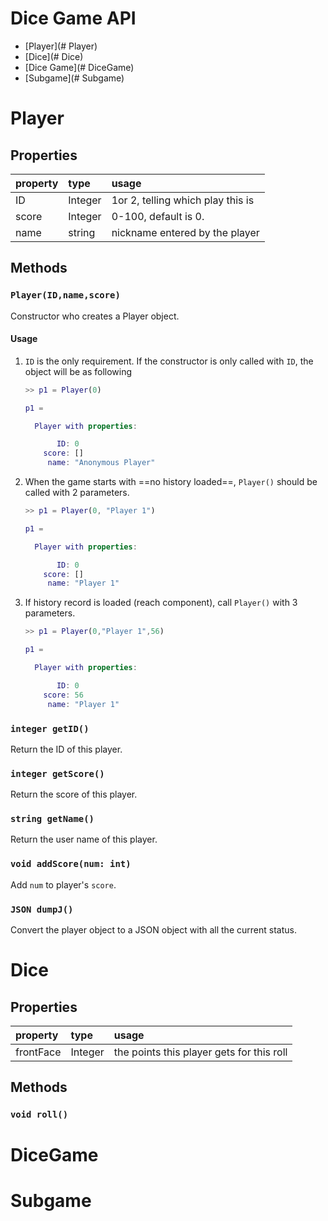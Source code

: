 # Dice Game API

* [Player](# Player)
* [Dice](# Dice)
* [Dice Game](# DiceGame)
* [Subgame](# Subgame)



# Player

## Properties

|property|type|usage|
|:--|:--|:--|
|ID|Integer|1or 2, telling which play this is|
|score|Integer|0-100, default is 0.|
|name|string|nickname entered by the player|

## Methods

### `Player(ID,name,score)`

Constructor who creates a Player object.

#### Usage

1. `ID` is the only requirement. If the constructor is only called with `ID`, the object will be as following

    ```matlab
    >> p1 = Player(0)
    
    p1 =
    
      Player with properties:
    
           ID: 0
        score: []
         name: "Anonymous Player"
    ```

2. When the game starts with ==no history loaded==, `Player()` should be called with 2 parameters.

   ```matlab
   >> p1 = Player(0, "Player 1")
   
   p1 = 
   
     Player with properties:
   
          ID: 0
       score: []
        name: "Player 1"
   ```

3. If history record is loaded (reach component), call `Player()` with 3 parameters.

   ```matlab
   >> p1 = Player(0,"Player 1",56)
   
   p1 = 
   
     Player with properties:
   
          ID: 0
       score: 56
        name: "Player 1"
   ```

### `integer getID()`

Return the ID of this player.

### `integer getScore()`

Return the score of this player.

### `string getName()`

Return the user name of this player.

### `void addScore(num: int)`

Add `num` to player's `score`.

### `JSON dumpJ()`

Convert the player object to a JSON object with all the current status.



# Dice

## Properties

|property|type|usage|
|:--|:--|:--|
|frontFace|Integer|the points this player gets for this roll|

## Methods

### `void roll()`



# DiceGame



# Subgame



